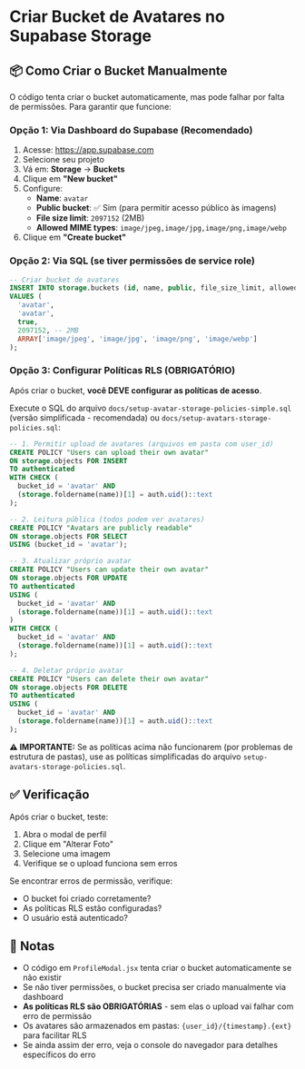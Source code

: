 # Criar Bucket de Avatares no Supabase Storage

## 📦 Como Criar o Bucket Manualmente

O código tenta criar o bucket automaticamente, mas pode falhar por falta de permissões. Para garantir que funcione:

### Opção 1: Via Dashboard do Supabase (Recomendado)

1. Acesse: https://app.supabase.com
2. Selecione seu projeto
3. Vá em: **Storage** → **Buckets**
4. Clique em **"New bucket"**
5. Configure:
   - **Name**: `avatar`
   - **Public bucket**: ✅ Sim (para permitir acesso público às imagens)
   - **File size limit**: `2097152` (2MB)
   - **Allowed MIME types**: `image/jpeg,image/jpg,image/png,image/webp`
6. Clique em **"Create bucket"**

### Opção 2: Via SQL (se tiver permissões de service role)

```sql
-- Criar bucket de avatares
INSERT INTO storage.buckets (id, name, public, file_size_limit, allowed_mime_types)
VALUES (
  'avatar',
  'avatar',
  true,
  2097152, -- 2MB
  ARRAY['image/jpeg', 'image/jpg', 'image/png', 'image/webp']
);
```

### Opção 3: Configurar Políticas RLS (OBRIGATÓRIO)

Após criar o bucket, **você DEVE configurar as políticas de acesso**. 

Execute o SQL do arquivo `docs/setup-avatar-storage-policies-simple.sql` (versão simplificada - recomendada) ou `docs/setup-avatars-storage-policies.sql`:

```sql
-- 1. Permitir upload de avatares (arquivos em pasta com user_id)
CREATE POLICY "Users can upload their own avatar"
ON storage.objects FOR INSERT
TO authenticated
WITH CHECK (
  bucket_id = 'avatar' AND
  (storage.foldername(name))[1] = auth.uid()::text
);

-- 2. Leitura pública (todos podem ver avatares)
CREATE POLICY "Avatars are publicly readable"
ON storage.objects FOR SELECT
USING (bucket_id = 'avatar');

-- 3. Atualizar próprio avatar
CREATE POLICY "Users can update their own avatar"
ON storage.objects FOR UPDATE
TO authenticated
USING (
  bucket_id = 'avatar' AND
  (storage.foldername(name))[1] = auth.uid()::text
)
WITH CHECK (
  bucket_id = 'avatar' AND
  (storage.foldername(name))[1] = auth.uid()::text
);

-- 4. Deletar próprio avatar
CREATE POLICY "Users can delete their own avatar"
ON storage.objects FOR DELETE
TO authenticated
USING (
  bucket_id = 'avatar' AND
  (storage.foldername(name))[1] = auth.uid()::text
);
```

**⚠️ IMPORTANTE:** Se as políticas acima não funcionarem (por problemas de estrutura de pastas), use as políticas simplificadas do arquivo `setup-avatars-storage-policies.sql`.

## ✅ Verificação

Após criar o bucket, teste:

1. Abra o modal de perfil
2. Clique em "Alterar Foto"
3. Selecione uma imagem
4. Verifique se o upload funciona sem erros

Se encontrar erros de permissão, verifique:
- O bucket foi criado corretamente?
- As políticas RLS estão configuradas?
- O usuário está autenticado?

## 📝 Notas

- O código em `ProfileModal.jsx` tenta criar o bucket automaticamente se não existir
- Se não tiver permissões, o bucket precisa ser criado manualmente via dashboard
- **As políticas RLS são OBRIGATÓRIAS** - sem elas o upload vai falhar com erro de permissão
- Os avatares são armazenados em pastas: `{user_id}/{timestamp}.{ext}` para facilitar RLS
- Se ainda assim der erro, veja o console do navegador para detalhes específicos do erro

